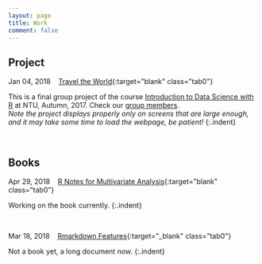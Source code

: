 ```yaml
---
layout: page
title: Work
comment: false
---
```

<!-- Jan. Feb. Mar. Apr. May Jun. Jul. Aug. Sep. Oct. Nov. Dec.  -->

<style>
    tab0 { padding-left: 1.1em; }
    tab1 { padding-left: 4em; }
    tab2 { padding-left: 8em; }
    ul {list-style-image: none;}
    p.indent{
    	padding-left: 2em;
    }
</style>

## Project

Jan 04, 2018 &nbsp;&nbsp; [Travel the World](https://rlads2017g1.github.io/presentation.html){:target="blank" class="tab0"}  

This is a final group project of the course [Introduction to Data Science with R](https://nol2.aca.ntu.edu.tw/nol/coursesearch/print_table.php?course_id=142%20U0750&class=&dpt_code=1420&ser_no=76601&semester=106-1&lang=CH) at NTU, Autumn, 2017. Check our [group members](https://rlads2017g1.github.io).  
*Note the project displays properly only on screens that are large enough, and it may take some time to load the webpage, be patient!*
{:.indent}

<br>

## Books

Apr 29, 2018 &nbsp;&nbsp; [R Notes for Multivariate Analysis](./MVA.github.io/index.html){:target="blank" class="tab0"}  

Working on the book currently.
{:.indent}

<br>

Mar 18, 2018 &nbsp;&nbsp; [Rmarkdown Features](/notes/rmd_features.html){:target="_blank" class="tab0"}  

Not a book yet, a long document now.
{:.indent}



<br><br>